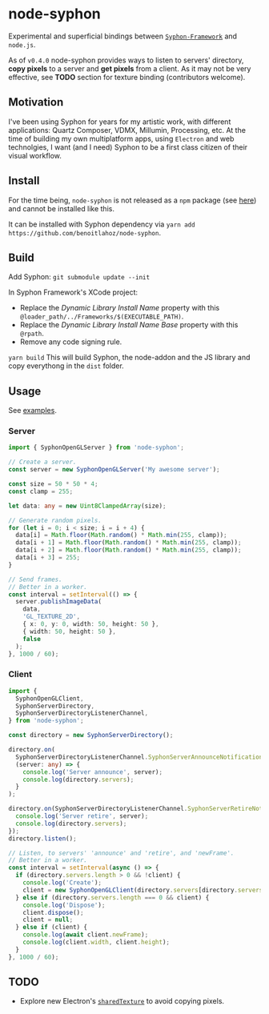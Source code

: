 # node-syphon

Experimental and superficial bindings between [`Syphon-Framework`](https://github.com/Syphon/Syphon-Framework) and `node.js`.

As of `v0.4.0` node-syphon provides ways to listen to servers' directory, **copy pixels** to a server and **get pixels** from a client. As it may not be very effective, see **TODO** section for texture binding (contributors welcome).

## Motivation

I've been using Syphon for years for my artistic work, with different applications: Quartz Composer, VDMX, Millumin, Processing, etc.
At the time of building my own multiplatform apps, using `Electron` and web technolgies, I want (and I need) Syphon to be a first class citizen of their visual workflow.

## Install

For the time being, `node-syphon` is not released as a `npm` package (see [here](https://stackoverflow.com/questions/79384958/publish-a-npm-package-that-contains-a-cocoa-framework-build)) and cannot be installed like this.

It can be installed with Syphon dependency via `yarn add https://github.com/benoitlahoz/node-syphon`.

## Build

Add Syphon:
`git submodule update --init`

In Syphon Framework's XCode project:

- Replace the _Dynamic Library Install Name_ property with this `@loader_path/../Frameworks/$(EXECUTABLE_PATH)`.
- Replace the _Dynamic Library Install Name Base_ property with this `@rpath`.
- Remove any code signing rule.

`yarn build`
This will build Syphon, the node-addon and the JS library and copy everythong in the `dist` folder.

## Usage

See [examples](https://github.com/benoitlahoz/node-syphon/tree/main/examples).

### Server

```typescript
import { SyphonOpenGLServer } from 'node-syphon';

// Create a server.
const server = new SyphonOpenGLServer('My awesome server');

const size = 50 * 50 * 4;
const clamp = 255;

let data: any = new Uint8ClampedArray(size);

// Generate random pixels.
for (let i = 0; i < size; i = i + 4) {
  data[i] = Math.floor(Math.random() * Math.min(255, clamp));
  data[i + 1] = Math.floor(Math.random() * Math.min(255, clamp));
  data[i + 2] = Math.floor(Math.random() * Math.min(255, clamp));
  data[i + 3] = 255;
}

// Send frames.
// Better in a worker.
const interval = setInterval(() => {
  server.publishImageData(
    data,
    'GL_TEXTURE_2D',
    { x: 0, y: 0, width: 50, height: 50 },
    { width: 50, height: 50 },
    false
  );
}, 1000 / 60);
```

### Client

```typescript
import {
  SyphonOpenGLClient,
  SyphonServerDirectory,
  SyphonServerDirectoryListenerChannel,
} from 'node-syphon';

const directory = new SyphonServerDirectory();

directory.on(
  SyphonServerDirectoryListenerChannel.SyphonServerAnnounceNotification,
  (server: any) => {
    console.log('Server announce', server);
    console.log(directory.servers);
  }
);

directory.on(SyphonServerDirectoryListenerChannel.SyphonServerRetireNotification, (server: any) => {
  console.log('Server retire', server);
  console.log(directory.servers);
});
directory.listen();

// Listen, to servers' 'announce' and 'retire', and 'newFrame'.
// Better in a worker.
const interval = setInterval(async () => {
  if (directory.servers.length > 0 && !client) {
    console.log('Create');
    client = new SyphonOpenGLClient(directory.servers[directory.servers.length - 1]);
  } else if (directory.servers.length === 0 && client) {
    console.log('Dispose');
    client.dispose();
    client = null;
  } else if (client) {
    console.log(await client.newFrame);
    console.log(client.width, client.height);
  }
}, 1000 / 60);
```

## TODO

- Explore new Electron's [`sharedTexture`](https://www.electronjs.org/docs/latest/api/structures/offscreen-shared-texture) to avoid copying pixels.
